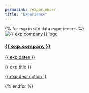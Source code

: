 ```yaml
---
permalink: /experience/
title: "Experience"
---
```


<div class="experience-grid">
{% for exp in site.data.experiences %}
  <a href="{{ exp.link | relative_url }}" class="experience-card">
    <div class="logo-wrap">
      <img src="{{ exp.logo | relative_url }}" alt="{{ exp.company }} logo" loading="lazy" />
    </div>
    <div class="experience-content">
      <div class="experience-header">
        <h3 class="company">{{ exp.company }}</h3>
        <span class="dates">{{ exp.dates }}</span>
      </div>
      <p class="title">{{ exp.title }}</p>
      <p class="description">{{ exp.description }}</p>
    </div>
  </a>
{% endfor %}
</div>

